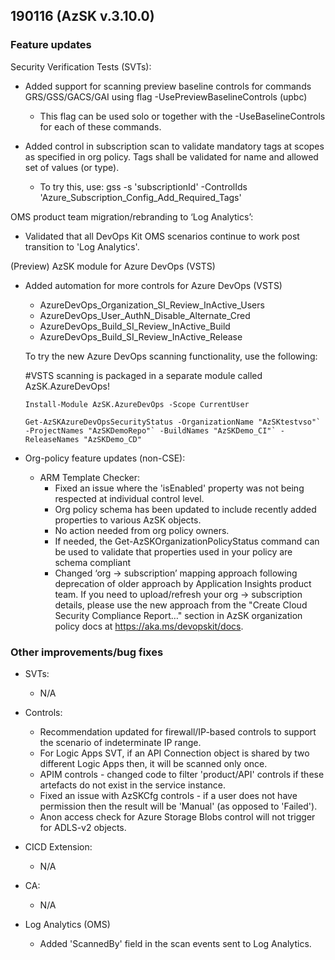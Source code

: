 ## 190116 (AzSK v.3.10.0)

### Feature updates

Security Verification Tests (SVTs):
* Added support for scanning preview baseline controls for commands GRS/GSS/GACS/GAI using flag -UsePreviewBaselineControls (upbc)
  * This flag can be used solo or together with the -UseBaselineControls for each of these commands.
  
* Added control in subscription scan to validate mandatory tags at scopes as specified in org policy. Tags shall be validated for name and allowed set of values (or type).
  * To try this, use:  gss -s 'subscriptionId' -ControlIds 'Azure_Subscription_Config_Add_Required_Tags'

OMS product team migration/rebranding to ‘Log Analytics’:
  * Validated that all DevOps Kit OMS scenarios continue to work post transition to 'Log Analytics'.


(Preview) AzSK module for Azure DevOps (VSTS) 
  * Added automation for more controls for Azure DevOps (VSTS)
    *	AzureDevOps_Organization_SI_Review_InActive_Users
    *	AzureDevOps_User_AuthN_Disable_Alternate_Cred
    *	AzureDevOps_Build_SI_Review_InActive_Build
    *	AzureDevOps_Build_SI_Review_InActive_Release
    
    To try the new Azure DevOps scanning functionality, use the following:
    
    #VSTS scanning is packaged in a separate module called AzSK.AzureDevOps!
    
    ``
    Install-Module AzSK.AzureDevOps -Scope CurrentUser  
    ``
    
    ``
    Get-AzSKAzureDevOpsSecurityStatus -OrganizationName "AzSKtestvso"`
                                    -ProjectNames "AzSKDemoRepo"`
                                    -BuildNames "AzSKDemo_CI"`
                                    -ReleaseNames "AzSKDemo_CD" 
    ``

* Org-policy feature updates (non-CSE):
	* ARM Template Checker:
      *	Fixed an issue where the 'isEnabled' property was not being respected at individual control level.
      *	Org policy schema has been updated to include recently added properties to various AzSK objects. 
      *	No action needed from org policy owners.
      *	If needed, the Get-AzSKOrganizationPolicyStatus command can be used to validate that properties used in your policy are schema  compliant    
      *	Changed ‘org -> subscription’ mapping approach following deprecation of older approach by Application Insights product team. If   you need to upload/refresh your org -> subscription details, please use the new approach from the "Create Cloud Security Compliance Report…" section in AzSK organization policy docs at https://aka.ms/devopskit/docs.


### Other improvements/bug fixes

*	SVTs: 
    * N/A
*	Controls:
    *	Recommendation updated for firewall/IP-based controls to support the scenario of indeterminate IP range.
    *	For Logic Apps SVT, if an API Connection object is shared by two different Logic Apps then, it will be scanned only once.
    *	APIM controls - changed code to filter 'product/API' controls if these artefacts do not exist in the service instance.
    *	Fixed an issue with AzSKCfg controls - if a user does not have permission then the result will be 'Manual' (as opposed to 'Failed').
    *	Anon access check for Azure Storage Blobs control will not trigger for ADLS-v2 objects.

*	CICD Extension:
    *	N/A

*	CA:
    *	N/A

*	Log Analytics (OMS)
    *	Added 'ScannedBy' field in the scan events sent to Log Analytics.

